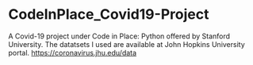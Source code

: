 # CodeInPlace_Covid19-Project
A Covid-19 project under Code in Place: Python offered by Stanford University.
The datatsets I used are available at John Hopkins University portal.
https://coronavirus.jhu.edu/data
